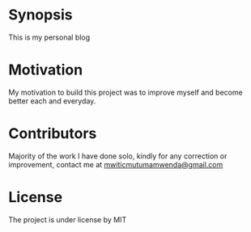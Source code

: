 # Synopsis
This is my personal blog

# Motivation
My motivation to build this project was to improve myself and become better each and everyday.

# Contributors
Majority of the work I have done solo, kindly for any correction or improvement, contact me at mwiticmutumamwenda@gmail.com

# License
The project is under license by MIT

